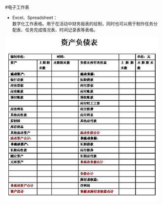 #电子工作表
* Excel、Spreadsheet：  
数字化工作表格。用于在活动中财务报表的绘制，同时也可以用于制作任务分配表、任务完成情况表、时间记录表等表格。

![0](./00.jpg "0")